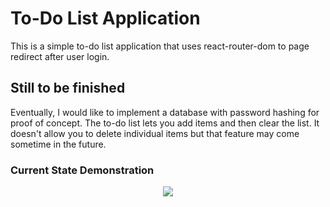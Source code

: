 # To-Do List Application 
This is a simple to-do list application that uses react-router-dom to page redirect after user login. 

## Still to be finished
Eventually, I would like to implement a database with password hashing for proof of concept. The to-do list lets you add items and then clear the list. It doesn't allow you to delete individual items but that feature may come sometime in the future.
### Current State Demonstration
<p align="center">
    <img src="https://media.giphy.com/media/GfqT6TDX3BXwcEDOQc/giphy.gif" />
</p>